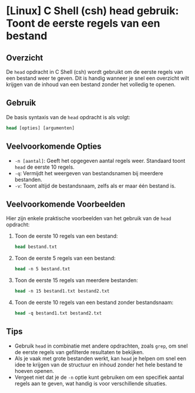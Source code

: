 # [Linux] C Shell (csh) head gebruik: Toont de eerste regels van een bestand

## Overzicht
De `head` opdracht in C Shell (csh) wordt gebruikt om de eerste regels van een bestand weer te geven. Dit is handig wanneer je snel een overzicht wilt krijgen van de inhoud van een bestand zonder het volledig te openen.

## Gebruik
De basis syntaxis van de `head` opdracht is als volgt:

```csh
head [opties] [argumenten]
```

## Veelvoorkomende Opties
- `-n [aantal]`: Geeft het opgegeven aantal regels weer. Standaard toont `head` de eerste 10 regels.
- `-q`: Vermijdt het weergeven van bestandsnamen bij meerdere bestanden.
- `-v`: Toont altijd de bestandsnaam, zelfs als er maar één bestand is.

## Veelvoorkomende Voorbeelden
Hier zijn enkele praktische voorbeelden van het gebruik van de `head` opdracht:

1. Toon de eerste 10 regels van een bestand:
   ```csh
   head bestand.txt
   ```

2. Toon de eerste 5 regels van een bestand:
   ```csh
   head -n 5 bestand.txt
   ```

3. Toon de eerste 15 regels van meerdere bestanden:
   ```csh
   head -n 15 bestand1.txt bestand2.txt
   ```

4. Toon de eerste 10 regels van een bestand zonder bestandsnaam:
   ```csh
   head -q bestand1.txt bestand2.txt
   ```

## Tips
- Gebruik `head` in combinatie met andere opdrachten, zoals `grep`, om snel de eerste regels van gefilterde resultaten te bekijken.
- Als je vaak met grote bestanden werkt, kan `head` je helpen om snel een idee te krijgen van de structuur en inhoud zonder het hele bestand te hoeven openen.
- Vergeet niet dat je de `-n` optie kunt gebruiken om een specifiek aantal regels aan te geven, wat handig is voor verschillende situaties.